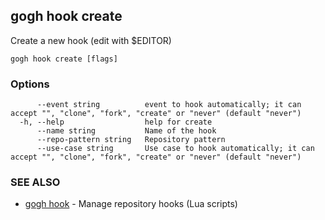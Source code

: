## gogh hook create

Create a new hook (edit with $EDITOR)

```
gogh hook create [flags]
```

### Options

```
      --event string          event to hook automatically; it can accept "", "clone", "fork", "create" or "never" (default "never")
  -h, --help                  help for create
      --name string           Name of the hook
      --repo-pattern string   Repository pattern
      --use-case string       Use case to hook automatically; it can accept "", "clone", "fork", "create" or "never" (default "never")
```

### SEE ALSO

* [gogh hook](gogh_hook.md)	 - Manage repository hooks (Lua scripts)

